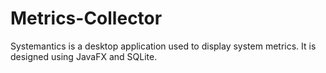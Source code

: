 # Metrics-Collector
Systemantics is a desktop application used to display system metrics. It is designed using JavaFX and SQLite.
